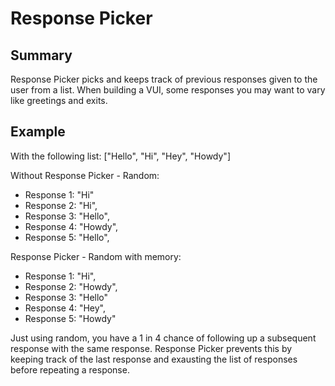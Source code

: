 # Response Picker

## Summary
Response Picker picks and keeps track of previous responses given to the user from a list.
When building a VUI, some responses you may want to vary like greetings and exits.

## Example
With the following list: ["Hello", "Hi", "Hey", "Howdy"]

Without Response Picker - Random:
* Response 1: "Hi"
* Response 2: "Hi",
* Response 3: "Hello",
* Response 4: "Howdy",
* Response 5: "Hello",

Response Picker - Random with memory:
* Response 1: "Hi",
* Response 2: "Howdy",
* Response 3: "Hello"
* Response 4: "Hey",
* Response 5: "Howdy"

Just using random, you have a 1 in 4 chance of following up a subsequent response with the same response.
Response Picker prevents this by keeping track of the last response and exausting the list of responses before repeating a response.  
